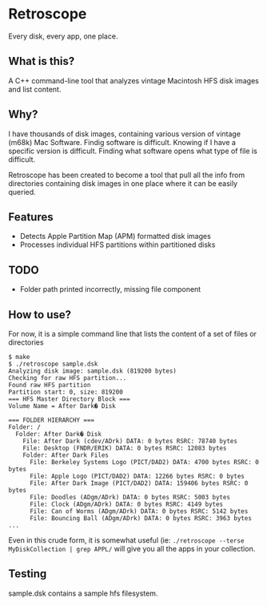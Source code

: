 # Retroscope

Every disk, every app, one place.

## What is this?

A C++ command-line tool that analyzes vintage Macintosh HFS disk images and list content.

## Why?

I have thousands of disk images, containing various version of vintage (m68k) Mac Software. Findig software is difficult. Knowing if I have a specific version is difficult. Finding what software opens what type of file is difficult.

Retroscope has been created to become a tool that pull all the info from directories containing disk images in one place where it can be easily queried.

## Features

- Detects Apple Partition Map (APM) formatted disk images
- Processes individual HFS partitions within partitioned disks

## TODO

* Folder path printed incorrectly, missing file component

## How to use?

For now, it is a simple command line that lists the content of a set of files or directories

```
$ make
$ ./retroscope sample.dsk
Analyzing disk image: sample.dsk (819200 bytes)
Checking for raw HFS partition...
Found raw HFS partition
Partition start: 0, size: 819200
=== HFS Master Directory Block ===
Volume Name = After Dark� Disk

=== FOLDER HIERARCHY ===
Folder: /
  Folder: After Dark� Disk
    File: After Dark (cdev/ADrk) DATA: 0 bytes RSRC: 78740 bytes
    File: Desktop (FNDR/ERIK) DATA: 0 bytes RSRC: 12083 bytes
    Folder: After Dark Files
      File: Berkeley Systems Logo (PICT/DAD2) DATA: 4700 bytes RSRC: 0 bytes
      File: Apple Logo (PICT/DAD2) DATA: 12266 bytes RSRC: 0 bytes
      File: After Dark Image (PICT/DAD2) DATA: 159406 bytes RSRC: 0 bytes
      File: Doodles (ADgm/ADrk) DATA: 0 bytes RSRC: 5003 bytes
      File: Clock (ADgm/ADrk) DATA: 0 bytes RSRC: 4149 bytes
      File: Can of Worms (ADgm/ADrk) DATA: 0 bytes RSRC: 5142 bytes
      File: Bouncing Ball (ADgm/ADrk) DATA: 0 bytes RSRC: 3963 bytes
...
```

Even in this crude form, it is somewhat useful (ie: ```./retroscope --terse MyDiskCollection | grep APPL/``` will give you all the apps in your collection.

## Testing

sample.dsk contains a sample hfs filesystem.

